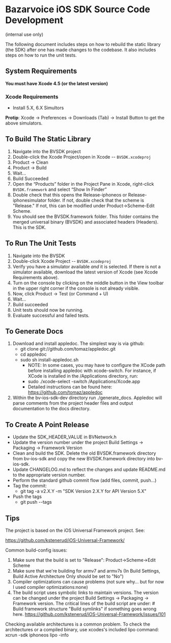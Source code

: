 Bazarvoice iOS SDK Source Code Development 
=

(internal use only)


The following document includes steps on how to rebuild the static library (the SDK) after one has made changes to the codebase.  It also includes steps on how to run the unit tests.

System Requirements
-

**You must have Xcode 4.5 (or the latest version)**

### Xcode Requirements

- Install 5.X, 6.X Simultors

**Protip**: Xcode -> Preferences -> Downloads (Tab) -> Install Button
to get the above simulators.

To Build The Static Library
-

1. Navigate into the BVSDK project
2. Double-click the Xcode Project/open in Xcode -- ```BVSDK.xcodeproj```
3. Product -> Clean
4. Product -> Build
5. Wait...
6. Build Succeeded
7. Open the “Products” folder in the Project Pane in Xcode, right-click ```BVSDK.framework``` and select “Show In Finder”
8. Double check that this opens the Release-iphoneos or Release-iphonesimulator folder.  If not, double check that the scheme is "Release." If not, this can be modified under Product->Scheme-Edit Scheme.
9. You should see the BVSDK.framework folder.  This folder contains the merged universal binary (BVSDK) and associated headers (Headers).  This is the SDK.

To Run The Unit Tests
--

1. Navigate into the BVSDK
2. Double-click Xcode Project -- ```BVSDK.xcodeproj```
3. Verify you have a simulator available _and_ it is selected.  If there is not a simulator available, download the latest version of Xcode (see Xcode Requirements above).
4. Turn on the console by clicking on the middle button in the View toolbar in the upper right corner if the console is not already visible.
5. Now, click Product -> Test (or Command + U)
6. Wait...
7. Build succeeded
8. Unit tests should now be running.
9. Evaluate successful and failed tests.


To Generate Docs
--

1. Download and install appledoc.  The simplest way is via github:
	- git clone git://github.com/tomaz/appledoc.git
	- cd appledoc
	- sudo sh install-appledoc.sh 
		- NOTE: In some cases, you may have to configure the XCode path before installing appledoc with xcode-switch.  For instance, if XCode is installed in the /Applications directory, run:
		- sudo ./xcode-select -switch /Applications/Xcode.app 
		- Detailed instructions can be found here: https://github.com/tomaz/appledoc
2. Within the bv-ios-sdk-dev directory run ./generate_docs.  Appledoc will parse comments from the project header files and output documentation to the docs directory.

To Create A Point Release
--
- Update the SDK\_HEADER\_VALUE in BVNetwork.h 
- Update the version number under the project Build Settings -> Packaging -> Framework Version
- Clean and build the SDK. Delete the old BVSDK.framework directory from bv-ios-sdk and copy the new BVSDK.framework directory into bv-ios-sdk.
- Update CHANGELOG.md to reflect the changes and update README.md to the appropriate version number.
- Perform the standard github commit flow (add files, commit, push...)
- Tag the commit:
	- git tag -a v2.X.Y -m "SDK Version 2.X.Y for API Version 5.X"
- Push the tags
	- git push --tags
	
Tips
--
The project is based on the iOS Universal Framework project.  See:

https://github.com/kstenerud/iOS-Universal-Framework/

Common build-config issues:

1. Make sure that the build is set to "Release": Product->Scheme->Edit Scheme
2. Make sure that we're building for armv7 and armv7s (In Build Settings, Build Active Architecture Only should be set to "No")
3. Compiler optimizations can cause problems (not sure why... but for now I used compiler optimizations:none)
4. The build script uses symbolic links to maintain versions.  The version can be changed under the project Build Settings -> Packaging -> Framework version.  The critical lines of the build script are under: # Build framework structure "Build symlinks" if something goes wrong here.
https://github.com/kstenerud/iOS-Universal-Framework/issues/101

Checking available architectures is a common problem.  To check the architectures or a compiled binary, use xcodes's included lipo command:
xcrun -sdk iphoneos lipo -info <binary>
